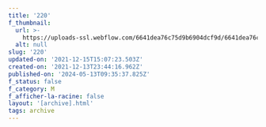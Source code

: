 ```yaml
---
title: '220'
f_thumbnail:
  url: >-
    https://uploads-ssl.webflow.com/6641dea76c75d9b6904dcf9d/6641dea76c75d9b6904dd2b3_220.jpg
  alt: null
slug: '220'
updated-on: '2021-12-15T15:07:23.503Z'
created-on: '2021-12-13T23:44:16.962Z'
published-on: '2024-05-13T09:35:37.825Z'
f_status: false
f_category: M
f_afficher-la-racine: false
layout: '[archive].html'
tags: archive
---
```



